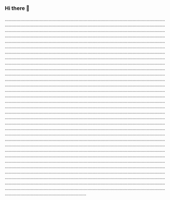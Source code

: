 ### Hi there 👋

...............................................................................................................................................................................................................................................................................................................................................................................................................................................................................................................................................................................................................................................................................................................................................................................................................................................................................................................................................................................................................................................................................................................................................................................................................................................................................................................................................................................................................................................................................................................................................................................................................................................................................................................................................................................................................................................................................................................................................................................................................................................................................................................................................................................................................................................................................................................................................................................................................................................................................................................................................................................................................................................................................................................................................................................................................................................................................................................................................................................................................................................................................................................................................................................................................................................................................................................................................................................................................................................................................................................................................................................................................................................................................................................................................................................................................................................................................................................................................................................................................................................................................................................................................................................................